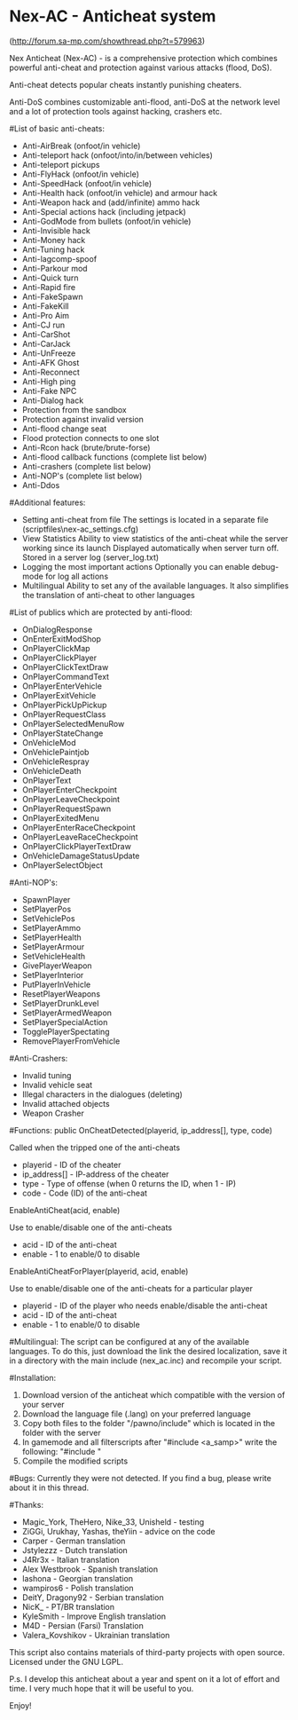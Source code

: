 # Nex-AC - Anticheat system
(http://forum.sa-mp.com/showthread.php?t=579963)

Nex Anticheat (Nex-AC) - is a comprehensive protection which combines powerful anti-cheat and protection against various attacks (flood, DoS).

Anti-cheat detects popular cheats instantly punishing cheaters.

Anti-DoS combines customizable anti-flood, anti-DoS at the network level and a lot of protection tools against hacking, crashers etc.

#List of basic anti-cheats:
* Anti-AirBreak (onfoot/in vehicle)
* Anti-teleport hack (onfoot/into/in/between vehicles)
* Anti-teleport pickups
* Anti-FlyHack (onfoot/in vehicle)
* Anti-SpeedHack (onfoot/in vehicle)
* Anti-Health hack (onfoot/in vehicle) and armour hack
* Anti-Weapon hack and (add/infinite) ammo hack
* Anti-Special actions hack (including jetpack)
* Anti-GodMode from bullets (onfoot/in vehicle)
* Anti-Invisible hack
* Anti-Money hack
* Anti-Tuning hack
* Anti-lagcomp-spoof
* Anti-Parkour mod
* Anti-Quick turn
* Anti-Rapid fire
* Anti-FakeSpawn
* Anti-FakeKill
* Anti-Pro Aim
* Anti-CJ run
* Anti-CarShot
* Anti-CarJack
* Anti-UnFreeze
* Anti-AFK Ghost
* Anti-Reconnect
* Anti-High ping
* Anti-Fake NPC
* Anti-Dialog hack
* Protection from the sandbox
* Protection against invalid version
* Anti-flood change seat
* Flood protection connects to one slot
* Anti-Rcon hack (brute/brute-forse)
* Anti-flood callback functions (complete list below)
* Anti-crashers (complete list below)
* Anti-NOP's (complete list below)
* Anti-Ddos

#Additional features:
* Setting anti-cheat from file
The settings is located in a separate file (scriptfiles\nex-ac_settings.cfg)
* View Statistics
Ability to view statistics of the anti-cheat while the server working since its launch
Displayed automatically when server turn off. Stored in a server log (server_log.txt)
* Logging the most important actions
Optionally you can enable debug-mode for log all actions
* Multilingual
Ability to set any of the available languages.
It also simplifies the translation of anti-cheat to other languages

#List of publics which are protected by anti-flood:
* OnDialogResponse
* OnEnterExitModShop
* OnPlayerClickMap
* OnPlayerClickPlayer
* OnPlayerClickTextDraw
* OnPlayerCommandText
* OnPlayerEnterVehicle
* OnPlayerExitVehicle
* OnPlayerPickUpPickup
* OnPlayerRequestClass
* OnPlayerSelectedMenuRow
* OnPlayerStateChange
* OnVehicleMod
* OnVehiclePaintjob
* OnVehicleRespray
* OnVehicleDeath
* OnPlayerText
* OnPlayerEnterCheckpoint
* OnPlayerLeaveCheckpoint
* OnPlayerRequestSpawn
* OnPlayerExitedMenu
* OnPlayerEnterRaceCheckpoint
* OnPlayerLeaveRaceCheckpoint
* OnPlayerClickPlayerTextDraw
* OnVehicleDamageStatusUpdate
* OnPlayerSelectObject

#Anti-NOP's:
* SpawnPlayer
* SetPlayerPos
* SetVehiclePos
* SetPlayerAmmo
* SetPlayerHealth
* SetPlayerArmour
* SetVehicleHealth
* GivePlayerWeapon
* SetPlayerInterior
* PutPlayerInVehicle
* ResetPlayerWeapons
* SetPlayerDrunkLevel
* SetPlayerArmedWeapon
* SetPlayerSpecialAction
* TogglePlayerSpectating
* RemovePlayerFromVehicle

#Anti-Crashers:
* Invalid tuning
* Invalid vehicle seat
* Illegal characters in the dialogues (deleting)
* Invalid attached objects
* Weapon Crasher

#Functions:
public OnCheatDetected(playerid, ip_address[], type, code)

  Called when the tripped one of the anti-cheats
  * playerid - ID of the cheater
  * ip_address[] - IP-address of the cheater
  * type - Type of offense (when 0 returns the ID, when 1 - IP)
  * code - Code (ID) of the anti-cheat

EnableAntiCheat(acid, enable)

  Use to enable/disable one of the anti-cheats
  * acid - ID of the anti-cheat
  * enable - 1 to enable/0 to disable

EnableAntiCheatForPlayer(playerid, acid, enable)

  Use to enable/disable one of the anti-cheats for a particular player
  * playerid - ID of the player who needs enable/disable the anti-cheat
  * acid - ID of the anti-cheat
  * enable - 1 to enable/0 to disable

#Multilingual:
The script can be configured at any of the available languages. To do this, just download the link the desired localization, save it in a directory with the main include (nex_ac.inc) and recompile your script.

#Installation:
1. Download version of the anticheat which compatible with the version of your server
2. Download the language file (.lang) on your preferred language
3. Copy both files to the folder "/pawno/include" which is located in the folder with the server
4. In gamemode and all filterscripts after "#include <a_samp>" write the following: "#include <nex-ac>"
5. Compile the modified scripts

#Bugs:
Currently they were not detected. If you find a bug, please write about it in this thread.

#Thanks:
* Magic_York, TheHero, Nike_33, Unisheld - testing
* ZiGGi, Urukhay, Yashas, theYiin - advice on the code
* Carper - German translation
* Jstylezzz - Dutch translation
* J4Rr3x - Italian translation
* Alex Westbrook - Spanish translation
* lashona - Georgian translation
* wampiros6 - Polish translation
* DeitY, Dragony92 - Serbian translation
* NicK_ - PT/BR translation
* KyleSmith - Improve English translation
* M4D - Persian (Farsi) Translation
* Valera_Kovshikov - Ukrainian translation

This script also contains materials of third-party projects with open source.
Licensed under the GNU LGPL.

P.s. I develop this anticheat about a year and spent on it a lot of effort and time. I very much hope that it will be useful to you.

Enjoy!
